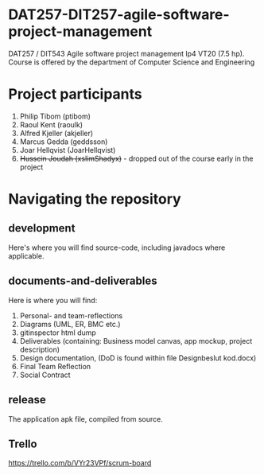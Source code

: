# DAT257-DIT257-agile-software-project-management
DAT257 / DIT543 Agile software project management lp4 VT20 (7.5 hp). Course is offered by the department of Computer Science and Engineering

# Project participants
1. Philip Tibom (ptibom)
2. Raoul Kent (raoulk)
3. Alfred Kjeller (akjeller)
4. Marcus Gedda (geddsson)
5. Joar Hellqvist (JoarHellqvist)  
6. ~~Hussein Joudah (xslimShadyx)~~ - dropped out of the course early in the project

# Navigating the repository
## development
Here's where you will find source-code, including javadocs where applicable.

## documents-and-deliverables
Here is where you will find:
1. Personal- and team-reflections
2. Diagrams (UML, ER, BMC etc.)
3. gitinspector html dump
4. Deliverables (containing: Business model canvas, app mockup, project description)
5. Design documentation, (DoD is found within file Designbeslut kod.docx)
6. Final Team Reflection
7. Social Contract

## release
The application apk file, compiled from source.

## Trello
https://trello.com/b/VYr23VPf/scrum-board
